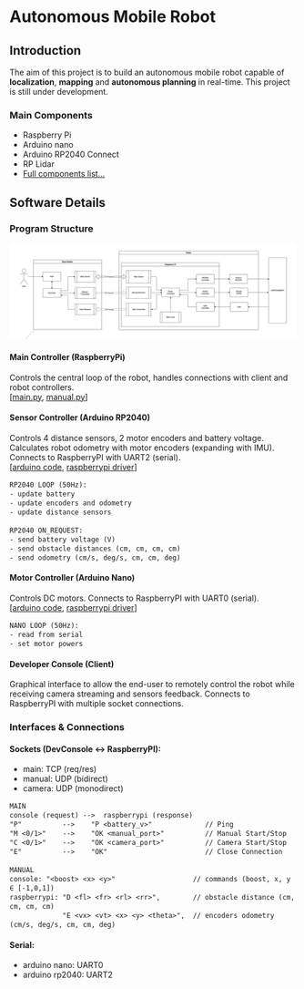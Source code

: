 # Autonomous Mobile Robot
<!-- [manual interface](./img/manual_interface.png) -->
## Introduction
The aim of this project is to build an autonomous mobile robot capable of **localization**, **mapping** and **autonomous planning** in real-time.
This project is still under development.

### Main Components
- Raspberry Pi 
- Arduino nano
- Arduino RP2040 Connect
- RP Lidar
- [Full components list...](docs/compnents_list.md)

## Software Details
### Program Structure
![program structure](./img/main_structure.png)







#### Main Controller  (RaspberryPi)
Controls the central loop of the robot, handles connections with client and robot controllers.  
[[main.py](src/raspberry_pi/main.py), [manual.py](src/raspberry_pi/manual.py)]

#### Sensor Controller (Arduino RP2040)
Controls 4 distance sensors, 2 motor encoders and battery voltage.
Calculates robot odometry with motor encoders (expanding with IMU).
Connects to RaspberryPI with UART2 (serial).  
[[arduino code](src/rp2040/main_serial.ino),  [raspberrypi driver](src/raspberrypi/rp2040.py)]
```
RP2040 LOOP (50Hz):
- update battery
- update encoders and odometry
- update distance sensors

RP2040 ON_REQUEST:
- send battery voltage (V)
- send obstacle distances (cm, cm, cm, cm)
- send odometry (cm/s, deg/s, cm, cm, deg)
```
#### Motor Controller (Arduino Nano)
Controls DC motors.
Connects to RaspberryPI with UART0 (serial).  
[[arduino code](src/nano/main.ino),  [raspberrypi driver](src/raspberrypi/nano.py)]
```
NANO LOOP (50Hz):
- read from serial
- set motor powers
```
#### Developer Console (Client)
Graphical interface to allow the end-user to remotely control the robot while receiving camera streaming and sensors feedback.
Connects to RaspberryPI with multiple socket connections.

### Interfaces & Connections

#### Sockets (DevConsole <-> RaspberryPI):
- main: TCP (req/res)
- manual: UDP (bidirect)
- camera: UDP (monodirect)
```
MAIN
console (request) -->  raspberrypi (response)
"P"          -->    "P <battery_v>"             // Ping
"M <0/1>"    -->    "OK <manual_port>"          // Manual Start/Stop
"C <0/1>"    -->    "OK <camera_port>"          // Camera Start/Stop
"E"          -->    "OK"                        // Close Connection

MANUAL
console: "<boost> <x> <y>"                   // commands (boost, x, y ∈ [-1,0,1])
raspberrypi: "D <fl> <fr> <rl> <rr>",        // obstacle distance (cm, cm, cm, cm)
             "E <vx> <vt> <x> <y> <theta>",  // encoders odometry (cm/s, deg/s, cm, cm, deg)
```

#### Serial:
- arduino nano: UART0
- arduino rp2040: UART2






